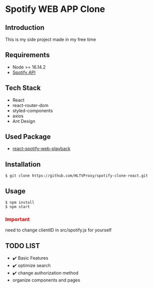 # Spotify WEB APP Clone

## Introduction

This is my side project made in my free time

## Requirements

- Node >= 16.14.2
- [Spotify API](https://developer.spotify.com/dashboard/)

## Tech Stack

- React
- react-router-dom
- styled-components
- axios
- Ant Design

## Used Package

- [react-spotify-web-playback](https://github.com/gilbarbara/react-spotify-web-playback)

## Installation

    $ git clone https://github.com/HLTVProxy/spotify-clone-react.git

## Usage

    $ npm install
    $ npm start

### <font color=#f00>Important</font>

need to change clientID in src/spotify.js for yourself

## TODO LIST

- ✔️ Basic Features
- ✔️ optimize search
- ✔️ change authorization method
- organize components and pages
